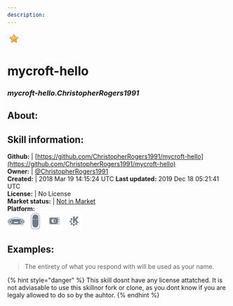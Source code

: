 ```yaml
---
description: 
---
```


![](../.gitbook/assets/star.png)  
# mycroft-hello  
### _mycroft-hello.ChristopherRogers1991_  
## About:  


## Skill information:  
**Github:** | [https://github.com/ChristopherRogers1991/mycroft-hello](https://github.com/ChristopherRogers1991/mycroft-hello)  
**Owner:** | [@ChristopherRogers1991](https://github.com/ChristopherRogers1991)  
**Created:** | 2018 Mar 19 14:15:24 UTC  **Last updated:** 2019 Dec 18 05:21:41 UTC  
**License:** | No License  
**Market status:** | [Not in Market](https://market.mycroft.ai/skill/)  
**Platform:**  
 ![Mark I](../.gitbook/assets/mark-1-icon.png)  ![Mark II](../.gitbook/assets/mark-2-icon.png)  ![Picroft](../.gitbook/assets/picroft-icon.png)  ![plasmoid](../.gitbook/assets/kde.png)   
## Examples:  
> The entirety of what you respond with will be used as your name.  
  
{% hint style="danger" %}
This skill dosnt have any license attatched. It is not adviasable to use this skillnor fork or clone, as you dont know if you are legaly allowed to do so by the auhtor.
{% endhint %}
